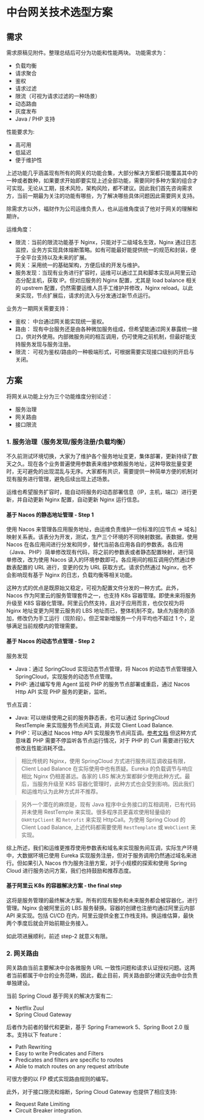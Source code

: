 # 中台网关技术选型方案

## 需求

需求原稿见附件。整理总结后可分为功能和性能两块。
功能需求为：

- 负载均衡
- 请求聚合
- 鉴权
- 请求过滤
- 限流（可视为请求过滤的一种场景）
- 动态路由
- 灰度发布
- Java / PHP 支持

性能要求为:

- 高可用
- 低延迟
- 便于维护性

上述功能几乎涵盖现有所有的网关的功能合集，大部分解决方案都只能覆盖其中的一种或者数种，如果要求开始即要实现上述全部功能，需要同时多种方案的组合才可实现。无论从工期，技术风险，架构风险，都不建议。因此我们首先咨询需求方，当前一期最为关注的功能有哪些，为了解决哪些具体问题因此需要网关支持。

除需求方以外，福财作为公司运维负责人，也从运维角度谈了他对于网关的理解和期许。

运维角度：

- 限流：当前的限流功能基于 Nginx，只能对于二级域名生效，Nginx 通过日志监控，业务方实现具体熔断策略。如有可能最好能提供统一的规范和封装，便于全平台支持以及未来的扩展。
- 网关：采用统一的基础架构，方便后续的开发与维护。
- 服务发现：当现有业务进行扩容时，运维可以通过工具和脚本实现从阿里云动态分配主机，获取 IP。但对应服务的 Nginx 配置，尤其是 load balance 相关的 upstrem 配置，仍然需要运维人员手工维护并修改，Nginx reload。以此来实现，节点扩展后，请求的流入与分发通过新节点运行。

业务方一期网关需要支持：

- 鉴权： 中台通过网关能实现统一鉴权。
- 路由： 现有中台服务还是由各种微加服务组成，但希望能通过网关暴露统一接口，供对外使用。内部微服务间的相互调用，仍可使用之前机制，但最好能支持服务发现与服务注册。
- 限流： 可视为鉴权/路由的一种极端形式，可根据需要实现接口级别的开启与关闭。

## 方案

将网关从功能上分为三个功能维度分别论述：

- 服务治理
- 网关路由
- 接口限流

### 1. 服务治理（服务发现/服务注册/负载均衡）

不久前测试环境切换，大家为了维护各个服务地址变更，集体部署，更新持续了数天之久。现在各个业务普遍使用参数表来维护依赖服务地址，这种导致批量变更时，无可避免的出现混乱与无序。大家都有共识，需要提供一种简单方便的机制对现有服务进行管理，避免后续出现上述场景。

运维也希望服务扩容时，能自动将服务的动态部署信息（IP，主机，端口）进行更新，并自动更新 Nginx 配置，自动更新 Nginx 运行信息。

#### 基于 Nacos 的静态地址管理 - Step 1

使用 Nacos 来管理各应用服务地址，由运维负责维护一份标准的[应节点 => 域名]映射关系表。该表分为开发，测试，生产三个环境的不同映射数据。表数据，使用 Nacos 在各应用间进行分发和同步，替代当前各应用各自的参数表。各应用（Java、PHP）简单修改现有代码，将之前的参数表或者静态配置映射，进行简单修改，改为使用 Nacos 读入的环境参数即可。各应用间的相互调用仍然通过参数表配置的 URL 进行，变更的仅为 URL 获取方式。请求仍然通过 Nginx，也不会影响现有基于 Nginx 的日志，负载均衡等相关功能。

这种方式的优点是既原始又稳定，可视为配置文件分发的一种方式。此外，Nacos 作为阿里云的服务管理套件之一，也支持 K8s 容器管理。即使未来将服务升级至 K8S 容器化管理。阿里云仍然支持，且对于应用而言，也仅仅视为将 Nginx 地址变更为阿里云服务的 LBS 地址而已，整体机制不变。缺点为服务的添加，修改仍为手工运行（现阶段）。但正常新增服务一个月平均也不超过 1 个，足够满足当前规模内的管理需要。

#### 基于 Nacos 的动态节点管理 - Step 2

服务发现

- Java：通过 SpringCloud 实现动态节点管理，将 Nacos 的动态节点管理接入 SpringCloud，实现服务的动态节点管理。
- PHP: 通过编写专用 Agent 监视 PHP 的服务节点部署或重启，通过 Nacos Http API 实现 PHP 服务的更新，监听。

节点互调：

- Java: 可以继续使用之前的服务静态表，也可以通过 SpringCloud RestTemple 来实现服务节点间互调，并实现 Client Load Balance.
- PHP：可以通过  Nacos Http API 实现服务节点间互调。[参考文档](https://docs.ktvme.com/project-17/doc-55/) 但这种方式意味着 PHP 需要不停监听各节点运行情况，对于 PHP 的 Curl 需要进行较大修改且性能消耗不佳。

> 相比传统的 Nginx，使用 SpringCloud 方式进行服务间互调收益有限，Client Load Balance 在实际使用中也有质疑。Eureka 的负载调节与响应相比 Nginx 仍相差甚远。各家的 LBS 解决方案都鲜少使用此种方式。最后，当服务升级至 K8S 容器化管理时，此种方式也会受到影响。因此我们和运维均认为此种方式并不推荐。

> 另外一个潜在的麻烦是，现有 Java 程序中业务接口的互相调用，已有代码并未使用 RestTemple 来实现。很多程序员更喜欢使用轻量级的 `OkHttpClient` 和 `Retrofit` 来实现 HttpCall。为使用 Spring Cloud 的 Client Load Balance, 上述代码都需要使用 `RestTemplate` 或 `WebClient` 来实现。

综上所述，我们和运维更推荐使用参数表和域名来实现服务间互调，实际生产环境中，大数据环境已使用 Eureka 实现服务注册，但对于服务调用仍然通过域名来进行。但如果引入 Nacos 作为服务注册方案，对于小规模的探索和使用 Spring Cloud 进行服务访问方案，我们也持鼓励和推荐态度。

#### 基于阿里云 K8s 的容器解决方案 - the final step

这将是服务管理的最终解决方案。所有的现有服务和未来服务都会被容器化，进行管理。Nginx 会被阿里云的 LBS 服务替换。容器的创建也注册均通过阿里云内部 API 来实现。包括 CI/CD 在内，阿里云提供全套工作栈支持。换运维估算，最快两个季度后就会开始前期业务接入。

如此项进展顺利，前述 step-2 就意义有限。

### 2. 网关路由

网关路由当前主要解决中台各微服务 URL 一致性问题和请求认证授权问题。这两者当前都属于中台的业务范畴，因此，截止目前，网关路由部分建议先由中台负责单独建设。

当前 Spring Cloud 基于网关的解决方案有二:

- Netflix Zuul
- Spring Cloud Gateway

后者作为前者的替代和更新，基于 Spring Framework 5、Spring Boot 2.0 版本。支持以下 feature：

- Path Rewriting
- Easy to write Predicates and Filters
- Predicates and filters are specific to routes
- Able to match routes on any request attribute

可很方便的以 FP 模式实现路由规则的编写。

此外，对于接口限流和熔断，Spring Cloud Gateway 也提供了相应支持:

- Request Rate Limiting
- Circuit Breaker integration.

